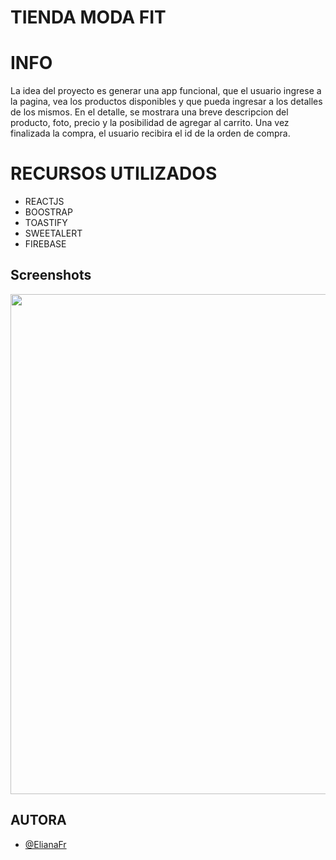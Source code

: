 

# TIENDA MODA FIT


# INFO
La idea del proyecto es generar una app funcional, que el usuario ingrese a la pagina, vea los productos disponibles y que pueda ingresar a los detalles de los mismos.
En el detalle, se mostrara una breve descripcion del producto, foto, precio y la posibilidad de agregar al carrito. 
Una vez finalizada la compra, el usuario recibira el id de la orden de compra.

# RECURSOS UTILIZADOS

- REACTJS
- BOOSTRAP
- TOASTIFY
- SWEETALERT
- FIREBASE

## Screenshots
<p> <img aling="right" src="https://github.com/ElianaFr/tienda-moda-fit/blob/main/modaFit.gif" width = "800" height="800"/></p>





## AUTORA

- [@ElianaFr](https://github.com/ElianaFr)


